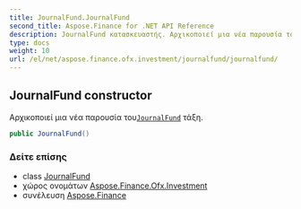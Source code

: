 ```yaml
---
title: JournalFund.JournalFund
second_title: Aspose.Finance for .NET API Reference
description: JournalFund κατασκευαστής. Αρχικοποιεί μια νέα παρουσία τουJournalFund τάξη.
type: docs
weight: 10
url: /el/net/aspose.finance.ofx.investment/journalfund/journalfund/
---
```

## JournalFund constructor

Αρχικοποιεί μια νέα παρουσία του[`JournalFund`](../) τάξη.

```csharp
public JournalFund()
```

### Δείτε επίσης

* class [JournalFund](../)
* χώρος ονομάτων [Aspose.Finance.Ofx.Investment](../../journalfund/)
* συνέλευση [Aspose.Finance](../../../)


